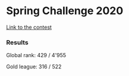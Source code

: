 # Spring Challenge 2020
[Link to the contest](https://www.codingame.com/contests/spring-challenge-2020)

### Results

Global rank: 429 / 4'955

Gold league: 316 / 522